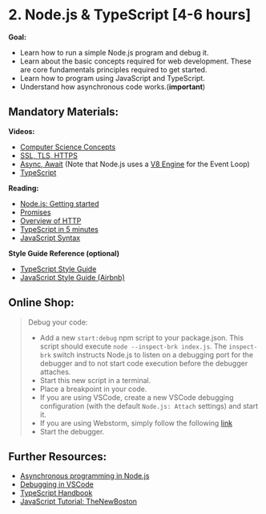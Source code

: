 # 2. Node.js & TypeScript [4-6 hours]

**Goal:** 
- Learn how to run a simple Node.js program and debug it. 
- Learn about the basic concepts required for web development. These are core fundamentals principles required to get started.
- Learn how to program using JavaScript and TypeScript.
- Understand how asynchronous code works.(**important**)


## Mandatory Materials:

**Videos:**
 - [Computer Science Concepts](https://www.youtube.com/watch?v=-uleG_Vecis)
 - [SSL, TLS, HTTPS](https://www.youtube.com/watch?v=j9QmMEWmcfo)
 - [Async, Await](https://www.youtube.com/watch?v=vn3tm0quoqE) (Note that Node.js uses a [V8 Engine](https://nodejs.org/en/learn/getting-started/the-v8-javascript-engine) for the Event Loop)
 - [TypeScript](https://www.youtube.com/watch?v=zQnBQ4tB3ZA)

**Reading:**

 - [Node.js: Getting started](https://nodejs.org/en/docs/guides/getting-started-guide)
 - [Promises](https://developer.mozilla.org/en-US/docs/Web/JavaScript/Reference/Global_Objects/Promise)
 - [Overview of HTTP](https://developer.mozilla.org/en-US/docs/Web/HTTP/Overview)
 - [TypeScript in 5 minutes](https://www.typescriptlang.org/docs/handbook/typescript-in-5-minutes.html)
 - [JavaScript Syntax](https://learnxinyminutes.com/docs/javascript/)

**Style Guide Reference (optional)**
- [TypeScript Style Guide](https://google.github.io/styleguide/tsguide.html)
- [JavaScript Style Guide (Airbnb)](https://github.com/airbnb/javascript)

## Online Shop: 

 > Debug your code:
 > - Add a new `start:debug` npm script to your package.json. This script should execute `node --inspect-brk index.js`. The `inspect-brk` switch instructs Node.js to listen on a debugging port for the debugger and to not start code execution before the debugger attaches.
 > - Start this new script in a terminal.
 > - Place a breakpoint in your code.
 >  - If you are using VSCode, create a new VSCode debugging configuration (with the default `Node.js: Attach` settings) and start it.
 > - If you are using Webstorm, simply follow the following [link](https://blog.jetbrains.com/webstorm/2018/01/how-to-debug-with-webstorm/)
 > - Start the debugger.
 
## Further Resources:

 - [Asynchronous programming in Node.js](https://codeforgeek.com/asynchronous-programming-in-node-js/)
 - [Debugging in VSCode](https://code.visualstudio.com/docs/editor/debugging)
- [TypeScript Handbook](https://www.typescriptlang.org/docs/handbook/basic-types.html)
- [JavaScript Tutorial: TheNewBoston](https://www.youtube.com/watch?v=yQaAGmHNn9s&list=PL46F0A159EC02DF82)
